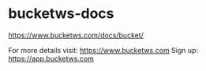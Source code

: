 # bucketws-docs

https://www.bucketws.com/docs/bucket/

For more details visit: https://www.bucketws.com
Sign up: https://app.bucketws.com
